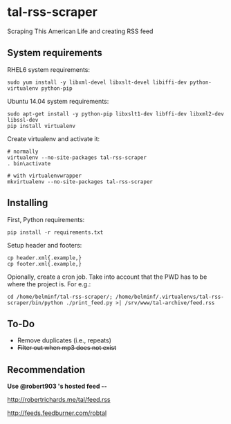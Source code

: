 tal-rss-scraper
===============

Scraping This American Life and creating RSS feed

System requirements
---

RHEL6 system requirements:
```
sudo yum install -y libxml-devel libxslt-devel libiffi-dev python-virtualenv python-pip 
```

Ubuntu 14.04 system requirements:
```
sudo apt-get install -y python-pip libxslt1-dev libffi-dev libxml2-dev libssl-dev
pip install virtualenv
```

Create virtualenv and activate it:
```
# normally
virtualenv --no-site-packages tal-rss-scraper
. bin\activate

# with virtualenvwrapper
mkvirtualenv --no-site-packages tal-rss-scraper
```

Installing
----

First, Python requirements:
```
pip install -r requirements.txt
```

Setup header and footers:
```
cp header.xml{.example,}
cp footer.xml{.example,}
```

Opionally, create a cron job. Take into account that the PWD has to be where the project is. For e.g.:

```
cd /home/belminf/tal-rss-scraper/; /home/belminf/.virtualenvs/tal-rss-scraper/bin/python ./print_feed.py >| /srv/www/tal-archive/feed.rss
```

To-Do
-----
- Remove duplicates (i.e., repeats)
- ~~Filter out when mp3 does not exist~~




Recommendation
----

**Use @robert903 's hosted feed --** 

http://robertrichards.me/tal/feed.rss

http://feeds.feedburner.com/robtal
